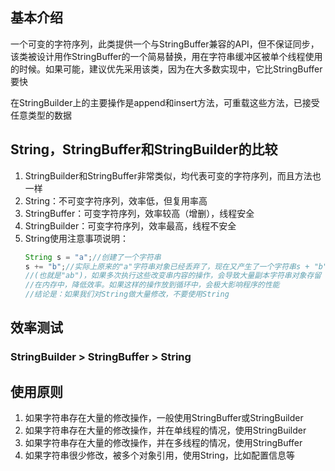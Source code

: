 ## 基本介绍

一个可变的字符序列，此类提供一个与StringBuffer兼容的API，但不保证同步，该类被设计用作StringBuffer的一个简易替换，用在字符串缓冲区被单个线程使用的时候。如果可能，建议优先采用该类，因为在大多数实现中，它比StringBuffer要快

在StringBuilder上的主要操作是append和insert方法，可重载这些方法，已接受任意类型的数据

## String，StringBuffer和StringBuilder的比较

1. StringBuilder和StringBuffer非常类似，均代表可变的字符序列，而且方法也一样
2. String：不可变字符序列，效率低，但复用率高
3. StringBuffer：可变字符序列，效率较高（增删），线程安全
4. StringBuilder：可变字符序列，效率最高，线程不安全
5. String使用注意事项说明：
   ```java
   String s = "a";//创建了一个字符串
   s += "b";//实际上原来的"a"字符串对象已经丢弃了，现在又产生了一个字符串s + "b"
   //(也就是"ab")，如果多次执行这些改变串内容的操作，会导致大量副本字符串对象存留
   //在内存中，降低效率。如果这样的操作放到循环中，会极大影响程序的性能
   //结论是：如果我们对String做大量修改，不要使用String
   ```

## 效率测试

### StringBuilder > StringBuffer > String

## 使用原则

1. 如果字符串存在大量的修改操作，一般使用StringBuffer或StringBuilder
2. 如果字符串存在大量的修改操作，并在单线程的情况，使用StringBuilder
3. 如果字符串存在大量的修改操作，并在多线程的情况，使用StringBuffer
4. 如果字符串很少修改，被多个对象引用，使用String，比如配置信息等
